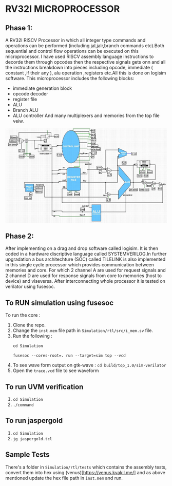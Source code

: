 # RV32I MICROPROCESSOR

## Phase 1:
A RV32I RISCV Processor in which all integer type commands and operations 
can be performed (including jal,jalr,branch commands etc).Both sequential and control flow 
operations can be executed on this microprocessor. I have used RISCV assembly language 
instructions to decorde them through opcodes then the respective signals gets onn and all the
instructions breakdown into pieces including opcode, immediate ( constant ,if their any ),
alu operation ,registers etc.All this is done on logisim software. This microprocessor 
includes the following blocks:
- immediate generation block
- opcode decoder
- register file
- ALU
- Branch ALU
- ALU controller
And many multiplexers and memories from the top file veiw.

<img align="center" src="Doc/circuit_diagram.jpg" />

## Phase 2:
After implementing on a drag and drop software called
logisim. It is then coded in a hardware discriptive language
called SYSTEMVERILOG.In further upgradation a bus architechture
(SOC) called TILELINK is also implemented in this single cycle
processor which provides communication between memories and core.
For which 2 channel A are used for request signals
and 2 channel D are used for response signals from core to
memories (host to device) and viseversa.
After interconnecting whole processor it is tested on verilator
using fusesoc.

## To RUN simulation using fusesoc
To run the core :
1) Clone the repo.
2) Change the ```inst.mem``` file path in ```Simulation/rtl/src/i_mem.sv``` file.
4) Run the following :
   ```
   cd Simulation
   ```
   ```
   fusesoc --cores-root=. run --target=sim top --vcd
   ```
5) To see wave form output on gtk-wave :
   `cd build/top_1.0/sim-verilator`
6) Open the `trace.vcd` file to see waveform

## To run UVM verification
1) ```cd Simulation```
2) ```./command```

## To run jaspergold
1) ```cd Simulation```
2) ```jg jaspergold.tcl```

## Sample Tests
There's a folder in ```Simulation/rtl/tests``` which contains the assembly tests, 
convert them into hex using (venus)[https://venus.kvakil.me/] and as above mentioned 
update the hex file path in   ```inst.mem``` and run.
